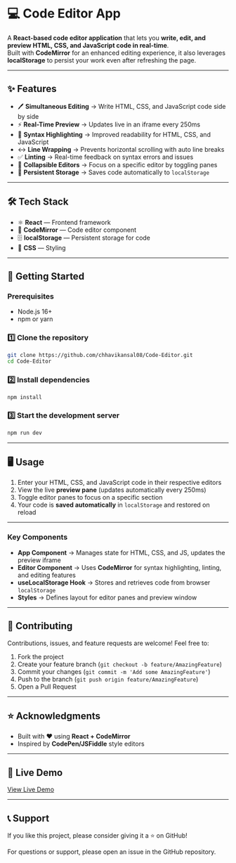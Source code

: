 # 💻 Code Editor App

A **React-based code editor application** that lets you **write, edit, and preview HTML, CSS, and JavaScript code in real-time**.  
Built with **CodeMirror** for an enhanced editing experience, it also leverages **localStorage** to persist your work even after refreshing the page.

---

## ✨ Features

- 🖊️ **Simultaneous Editing** → Write HTML, CSS, and JavaScript code side by side
- ⚡ **Real-Time Preview** → Updates live in an iframe every 250ms
- 🎨 **Syntax Highlighting** → Improved readability for HTML, CSS, and JavaScript
- ↔️ **Line Wrapping** → Prevents horizontal scrolling with auto line breaks
- ✅ **Linting** → Real-time feedback on syntax errors and issues
- 📂 **Collapsible Editors** → Focus on a specific editor by toggling panes
- 💾 **Persistent Storage** → Saves code automatically to `localStorage`

---

## 🛠️ Tech Stack

- ⚛️ **React** — Frontend framework
- 📝 **CodeMirror** — Code editor component
- 🗄️ **localStorage** — Persistent storage for code
- 🎨 **CSS** — Styling

---

## 🚀 Getting Started

### Prerequisites
- Node.js 16+
- npm or yarn

### 1️⃣ Clone the repository
```bash
git clone https://github.com/chhavikansal08/Code-Editor.git
cd Code-Editor
```

### 2️⃣ Install dependencies
```bash
npm install
```

### 3️⃣ Start the development server
```bash
npm run dev
```

---

## 🖥️ Usage

1. Enter your HTML, CSS, and JavaScript code in their respective editors
2. View the live **preview pane** (updates automatically every 250ms)
3. Toggle editor panes to focus on a specific section
4. Your code is **saved automatically** in `localStorage` and restored on reload

---


### Key Components

- **App Component** → Manages state for HTML, CSS, and JS, updates the preview iframe
- **Editor Component** → Uses **CodeMirror** for syntax highlighting, linting, and editing features
- **useLocalStorage Hook** → Stores and retrieves code from browser `localStorage`
- **Styles** → Defines layout for editor panes and preview window

---


## 🤝 Contributing

Contributions, issues, and feature requests are welcome! Feel free to:

1. Fork the project
2. Create your feature branch (`git checkout -b feature/AmazingFeature`)
3. Commit your changes (`git commit -m 'Add some AmazingFeature'`)
4. Push to the branch (`git push origin feature/AmazingFeature`)
5. Open a Pull Request

---


## ⭐ Acknowledgments

- Built with ❤️ using **React + CodeMirror**
- Inspired by **CodePen/JSFiddle** style editors

---

## 🔗 Live Demo

[View Live Demo](https://my-react-project-rwf1.vercel.app/) 

---

## 📞 Support

If you like this project, please consider giving it a ⭐ on GitHub!

For questions or support, please open an issue in the GitHub repository.
